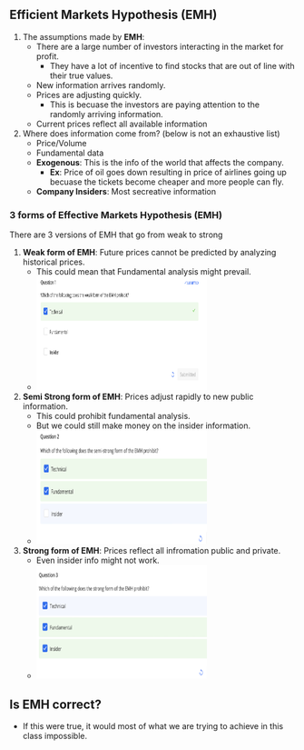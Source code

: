 <style>
    img{
        width:300px;
        height:200px;
    }
</style>

## Efficient Markets Hypothesis (EMH)
1. The assumptions made by **EMH**:
    - There are a large number of investors interacting in the market for profit.
        - They have a lot of incentive to find stocks that are out of line with their true values.
    - New information arrives randomly.
    - Prices are adjusting quickly.
        - This is becuase the investors are paying attention to the randomly arriving information.
    - Current prices reflect all available information
2. Where does information come from? (below is not an exhaustive list)
    - Price/Volume
    - Fundamental data
    - **Exogenous**: This is the info of the world that affects the company.
        - **Ex**: Price of oil goes down resulting in price of airlines going up becuase the tickets become cheaper and more people can fly.
    - **Company Insiders**: Most secreative information

### 3 forms of Effective Markets Hypothesis (EMH)
There are 3 versions of EMH that go from weak to strong
1. **Weak form of EMH**: Future prices cannot be predicted by analyzing historical prices.
    - This could mean that Fundamental analysis might prevail.
    - ![Alt text](image-2.png)
2. **Semi Strong form of EMH**: Prices adjust rapidly to new public information. 
    - This could prohibit fundamental analysis.
    - But we could still make money on the insider information.
    - ![Alt text](image-3.png)
3. **Strong form of EMH**: Prices reflect all infromation public and private.
    - Even insider info might not work. 
    - ![Alt text](image-4.png)

## Is EMH correct?
- If this were true, it would most of what we are trying to achieve in this class impossible.